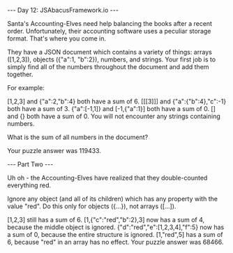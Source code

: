 --- Day 12: JSAbacusFramework.io ---

Santa's Accounting-Elves need help balancing the books after a recent order. Unfortunately, their accounting software uses a peculiar storage format. That's where you come in.

They have a JSON document which contains a variety of things: arrays ([1,2,3]), objects ({"a":1, "b":2}), numbers, and strings. Your first job is to simply find all of the numbers throughout the document and add them together.

For example:

[1,2,3] and {"a":2,"b":4} both have a sum of 6.
[[[3]]] and {"a":{"b":4},"c":-1} both have a sum of 3.
{"a":[-1,1]} and [-1,{"a":1}] both have a sum of 0.
[] and {} both have a sum of 0.
You will not encounter any strings containing numbers.

What is the sum of all numbers in the document?

Your puzzle answer was 119433.

--- Part Two ---

Uh oh - the Accounting-Elves have realized that they double-counted everything red.

Ignore any object (and all of its children) which has any property with the value "red". Do this only for objects ({...}), not arrays ([...]).

[1,2,3] still has a sum of 6.
[1,{"c":"red","b":2},3] now has a sum of 4, because the middle object is ignored.
{"d":"red","e":[1,2,3,4],"f":5} now has a sum of 0, because the entire structure is ignored.
[1,"red",5] has a sum of 6, because "red" in an array has no effect.
Your puzzle answer was 68466.
